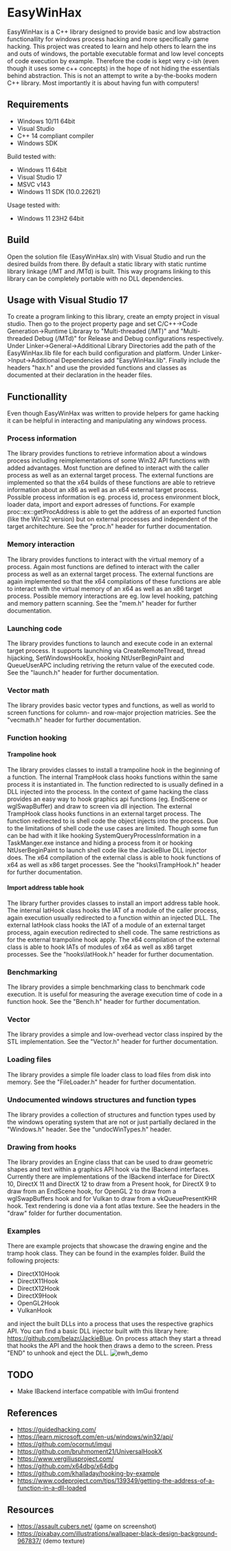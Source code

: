 # EasyWinHax
EasyWinHax is a C++ library designed to provide basic and low abstraction functionallity for windows process hacking and more specifically game hacking.
This project was created to learn and help others to learn the ins and outs of windows, the portable executable format and low level concepts of code execution by example. Therefore the code is kept very c-ish (even though it uses some c++ concepts) in the hope of not hiding the essentials behind abstraction. This is not an attempt to write a by-the-books modern C++ library. Most importantly it is about having fun with computers!

## Requirements
- Windows 10/11 64bit
- Visual Studio
- C++ 14 compliant compiler
- Windows SDK

Build tested with:
- Windows 11 64bit
- Visual Studio 17
- MSVC v143
- Windows 11 SDK (10.0.22621)

Usage tested with:
- Windows 11 23H2 64bit

## Build
Open the solution file (EasyWinHax.sln) with Visual Studio and run the desired builds from there.
By default a static library with static runtime library linkage (/MT and /MTd) is built.
This way programs linking to this library can be completely portable with no DLL dependencies.
## Usage with Visual Studio 17
To create a program linking to this library, create an empty project in visual studio.
Then go to the project property page and set C/C++->Code Generation->Runtime Libraray to "Multi-threaded (/MT)" and "Multi-threaded Debug (/MTd)" for Release and Debug configurations respectively.
Under Linker->General->Additional Library Directories add the path of the EasyWinHax.lib file for each build configuration and platform.
Under Linker->Input->Additional Dependencies add "EasyWinHax.lib".
Finally include the headers "hax.h" and use the provided functions and classes as documented at their declaration in the header files.

## Functionallity
Even though EasyWinHax was written to provide helpers for game hacking it can be helpful in interacting and manipulating any windows process.
### Process information
The library provides functions to retrieve information about a windows process including reimplementations of some Win32 API functions with added advantages. Most function are defined to interact with the caller process as well as an external target process. The external functions are implemented so that the x64 builds of these functions are able to retrieve information about an x86 as well as an x64 external target process. Possible process information is eg. process id, process environment block, loader data, import and export adresses of functions. For example proc::ex::getProcAddress is able to get the address of an exported function (like the Win32 version) but on external processes and independent of the target architechture. See the "proc.h" header for further documentation.
### Memory interaction
The library provides functions to interact with the virtual memory of a process. Again most functions are defined to interact with the caller process as well as an external target process. The external functions are again implemented so that the x64 compilations of these functions are able to interact with the virtual memory of an x64 as well as an x86 target process. Possible memory interactions are eg. low level hooking, patching and memory pattern scanning. See the "mem.h" header for further documentation.
### Launching code
The library provides functions to launch and execute code in an external target process. It supports launching via CreateRemoteThread, thread hijacking, SetWindowsHookEx, hooking NtUserBeginPaint and QueueUserAPC including retriving the return value of the executed code. See the "launch.h" header for further documentation.
### Vector math
The library provides basic vector types and functions, as well as world to screen functions for column- and row-major projection matricies. See the "vecmath.h" header for further documentation.
### Function hooking
#### Trampoline hook
The library provides classes to install a trampoline hook in the beginning of a function.
The internal TrampHook class hooks functions within the same process it is instantiated in. The function redirected to is usually defined in a DLL injected into the process.
In the context of game hacking the class provides an easy way to hook graphics api functions (eg. EndScene or wglSwapBuffer) and draw to screen via dll injection.
The external TrampHook class hooks functions in an external target process. The function redirected to is shell code the object injects into the process.
Due to the limitations of shell code the use cases are limited.
Though some fun can be had with it like hooking SystemQueryProcessInformation in a TaskManger.exe instance and hiding a process from it or hooking NtUserBeginPaint to launch shell code like the JackieBlue DLL injector does.
The x64 compilation of the external class is able to hook functions of x64 as well as x86 target processes.
See the "hooks\TrampHook.h" header for further documentation.
#### Import address table hook
The library further provides classes to install an import address table hook.
The internal IatHook class hooks the IAT of a module of the caller process, again execution usually redirected to a function within an injected DLL.
The external IatHook class hooks the IAT of a module of an external target process, again execution redirected to shell code.
The same restrictions as for the external trampoline hook apply.
The x64 compilation of the external class is able to hook IATs of modules of x64 as well as x86 target processes.
See the "hooks\IatHook.h" header for further documentation.
### Benchmarking
The library provides a simple benchmarking class to benchmark code execution. It is useful for measuring the average execution time of code in a function hook. See the "Bench.h" header for further documentation.
### Vector
The library provides a simple and low-overhead vector class inspired by the STL implementation. See the "Vector.h" header for further documentation.
### Loading files
The library provides a simple file loader class to load files from disk into memory. See the "FileLoader.h" header for further documentation.
### Undocumented windows structures and function types
The library provides a collection of structures and function types used by the windows operating system that are not or just partially declared in the "Windows.h" header. See the "undocWinTypes.h" header.
### Drawing from hooks
The library provides an Engine class that can be used to draw geometric shapes and text within a graphics API hook via the IBackend interfaces.
Currently there are implementations of the IBackend interface for DirectX 10, DirectX 11 and DirectX 12 to draw from a Present hook, for DirectX 9 to draw from an EndScene hook, for OpenGL 2 to draw from a wglSwapBuffers hook and for Vulkan to draw from a vkQueuePresentKHR hook.
Text rendering is done via a font atlas texture.
See the headers in the "draw" folder for further documentation.
### Examples
There are example projects that showcase the drawing engine and the tramp hook class. They can be found in the examples folder.
Build the following projects:

- DirectX10Hook
- DirectX11Hook
- DirectX12Hook
- DirectX9Hook
- OpenGL2Hook
- VulkanHook

and inject the built DLLs into a process that uses the respective graphics API.
You can find a basic DLL injector built with this library here: https://github.com/belazr/JackieBlue.
On process attach they start a thread that hooks the API and the hook then draws a demo to the screen.
Press "END" to unhook and eject the DLL.
![ewh_demo](https://github.com/user-attachments/assets/22807273-ed45-43bb-b9d4-6f8d12818eaa)

## TODO
- Make IBackend interface compatible with ImGui frontend

## References
- https://guidedhacking.com/
- https://learn.microsoft.com/en-us/windows/win32/api/
- https://github.com/ocornut/imgui
- https://github.com/bruhmoment21/UniversalHookX
- https://www.vergiliusproject.com/
- https://github.com/x64dbg/x64dbg
- https://github.com/khalladay/hooking-by-example
- https://www.codeproject.com/tips/139349/getting-the-address-of-a-function-in-a-dll-loaded

## Resources
- https://assault.cubers.net/ (game on screenshot)
- https://pixabay.com/illustrations/wallpaper-black-design-background-967837/ (demo texture)
